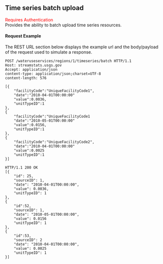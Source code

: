 ## Time series batch upload
<span style="color:red">Requires Authentication</span>  
Provides the ability to batch upload time series resources.

#### Request Example
The REST URL section below displays the example url and the body/payload of the request used to simulate a response.

```
POST /wateruseservices/regions/1/timeseries/batch HTTP/1.1
Host: streamstats.usgs.gov
Accept: application/json
content-type: application/json;charset=UTF-8
content-length: 576

[{
    "facilityCode":"UniqueFacilityCode1",
    "date":"2010-04-01T00:00:00"
    "value":0.0036,
	"unitTypeID":1
},
{
    "facilityCode":"UniqueFacilityCode1
    "date":"2010-05-01T00:00:00"
    "value":0.0156,
	"unitTypeID":1
},
{
    "facilityCode":"UniqueFacilityCode2",
    "date":"2010-04-01T00:00:00"
    "value":0.0025
	"unitTypeID":1
}]
```

```
HTTP/1.1 200 OK
[{
	"id": 25,
	"sourceID": 1,
	"date": "2010-04-01T00:00:00",
	"value": 0.0036,
	"unitTypeID": 1
},
{
	"id":52,
	"sourceID": 1,
	"date": "2010-05-01T00:00:00",
	"value": 0.0156
	"unitTypeID": 1
},
{
	"id":53,
    "sourceID": 2
	"date": "2010-04-01T00:00:00",
	"value": 0.0025
	"unitTypeID": 1
}]
```
